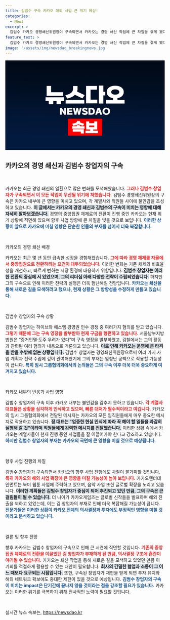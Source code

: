 ```yaml
---
title: 김범수 구속 카카오 해외 사업 큰 위기 예상!
categories:
  - News
excerpt: >
  김범수 카카오 경영쇄신위원장이 구속되면서 카카오는 경영 쇄신 작업에 큰 차질을 겪게 됐다. 창업자의 부재는 해외 사업에도 영향을 미칠 것으로 우려되며, 카카오는 초긴장 상태에 빠졌다. 과연 카카오는 이 위기를 극복할 수 있을까?
feature_text: >
  김범수 카카오 경영쇄신위원장이 구속되면서 카카오는 경영 쇄신 작업에 큰 차질을 겪게 됐다. 창업자의 부재는 해외 사업에도 영향을 미칠 것으로 우려되며, 카카오는 초긴장 상태에 빠졌다. 과연 카카오는 이 위기를 극복할 수 있을까?
image: '/assets/img/newsdao_breakingnews.jpg'
---
```


<p><img src="/assets/img/newsdao_breakingnews.jpg" alt="koreaapp 속보" /></p>

<h2 data-ke-size="size26">카카오의 경영 쇄신과 김범수 창업자의 구속</h2>

<p data-ke-size="size16">&nbsp;</p>

<p>카카오는 최근 경영 쇄신의 일환으로 많은 변화를 모색해왔습니다. <b><span style="color: #ee2323;">그러나 김범수 창업자가 구속되면서 이 모든 작업이 무산될 위기에 처했습니다.</span></b> 김범수 경영쇄신위원장의 구속은 카카오 내부에 큰 영향을 미치고 있으며, 각 계열사와 직원들 사이에 불안감을 조성하고 있습니다. <b><span style="background-color: #21538527;">이 글에서는 카카오의 경영 쇄신과 김범수의 구속이 미치는 영향에 대해 자세히 알아보겠습니다.</span></b> 경영의 중앙집권 체제로의 전환이 진행 중인 카카오는 현재 위기 상황에 직면해 있으며 향후 사업 방향에 큰 차질을 빚을 것으로 보입니다. <b><span style="color: #1a5490;">이러한 상황이 앞으로 카카오에 미칠 영향은 단순한 인물의 부재를 넘어서 더욱 복잡합니다.</span></b></p>

<p data-ke-size="size16">&nbsp;</p>

<p>카카오의 경영 쇄신 배경</p>

<p>카카오는 최근 몇 년 동안 급속한 성장을 경험해왔습니다. <b><span style="color: #ee2323;">그에 따라 경영 체제를 자율에서 중앙집권으로 전환하려는 요건이 대두되었습니다.</span></b> 이러한 변화는 기존 체제의 비효율성을 개선하고, 빠르게 변하는 시장 환경에 대응하기 위함입니다. <b><span style="background-color: #21538527;">김범수 창업자는 이러한 전환의 중심에 서 있었으며, 그의 리더십 아래 다양한 전략이 수립되었습니다.</span></b> 하지만 그의 구속으로 인해 이러한 전략의 실행은 더욱 험난해질 전망입니다. <b><span style="color: #1a5490;">카카오는 쇄신을 통해 새로운 길을 모색하려고 했으나, 현재 상황은 그 방향성을 수정하게 만들고 있습니다.</span></b></p>

<p data-ke-size="size16">&nbsp;</p>

<p>김범수 창업자의 구속 상황</p>

<p>김범수 창업자는 하이브와 에스엠 경영권 인수 경쟁 중 여러가지 혐의를 받고 있습니다. <b><span style="color: #ee2323;">그렇기 때문에 그는 구속 영장을 발부받아 현재 구금을 형편하고 있습니다.</span></b> 서울남부지방법원은 “증거인멸·도주 우려가 있다”며 구속 영장을 발부하였고, 검찰에서는 그의 활동과 관련된 여러 혐의가 내용으로 거론되고 있습니다. <b><span style="background-color: #21538527;">이로 인해 카카오는 운영에 큰 타격을 받을 수밖에 없는 상황입니다.</span></b> 김범수 창업자는 경영쇄신위원장으로써 여러 가지 사업 계획과 전략 수립에 깊이 관여해왔기에 그의 부재는 엄청난 공백으로 작용할 가능성이 큽니다. <b><span style="color: #1a5490;">특히 임시 그룹협의회에서의 논의들은 그의 구속 이후 더욱 더욱 중요하게 여겨지고 있습니다.</span></b></p>

<p data-ke-size="size16">&nbsp;</p>

<p>카카오 내부의 반응과 사업 영향</p>

<p>김범수 창업자의 구속 이후 카카오 내부는 불안감을 감추지 못하고 있습니다. <b><span style="color: #ee2323;">각 계열사 대표들은 상황을 심각하게 인식하고 있으며, 빠른 대처가 필수적이라고 여깁니다.</span></b> 카카오의 임시 그룹협의회에서 전달된 메시지는 카카오의 모든 임직원들에게 매우 중요한 메시지로 작용하고 있습니다. <b><span style="background-color: #21538527;">정 대표는 "엄중한 현실 인식에 따라 꼭 해야 할 일들을 과감히 실행해 갈 것"이라며 직원들에게 강력한 메시지를 전달했습니다.</span></b> 이러한 상황 속에서 카카오는 계열사들이 현재 진행 중인 사업들을 잘 이끌어가야 한다고 강조하고 있습니다. <b><span style="color: #1a5490;">하지만 김범수 창업자의 부재는 카카오의 국면에 큰 영향을 미칠 것으로 예상됩니다.</span></b></p>

<p data-ke-size="size16">&nbsp;</p>

<p>향후 사업 진행의 차질</p>

<p>김범수 창업자가 구속되면서 카카오의 향후 사업 진행에도 차질이 불가피할 것입니다. <b><span style="color: #ee2323;">특히 카카오의 해외 사업 확장에 큰 영향을 미칠 가능성이 높아 보입니다.</span></b> 카카오엔터테인먼트는 북미 웹툰 사업에 주력하고 있으며, 음악 사업 또한 글로벌 확장을 노리고 있습니다. <b><span style="background-color: #21538527;">이러한 계획들은 김범수 창업자가 중심이 되어 추진되고 있던 만큼, 그의 구속은 큰 걸림돌이 될 수 있습니다.</span></b> 더 나아가 카카오게임즈는 글로벌 신작들을 발표하며 해외 진출을 꾀하고 있었는데, 이는 김 창업자의 부재로 인해 더욱 복잡해질 가능성이 큽니다. <b><span style="color: #1a5490;">전문가들은 이러한 상황이 카카오 전체의 의사결정과 투자에도 부정적인 영향을 미칠 것이라고 분석하고 있습니다.</span></b></p>

<p data-ke-size="size16">&nbsp;</p>

<p>결론 및 향후 전망</p>

<p>향후 카카오는 김범수 창업자의 구속으로 인해 큰 시련에 직면할 것입니다. <b><span style="color: #ee2323;">기존의 중앙집권 체제로의 전환을 이끌었던 김 창업자가 부재하게 된 만큼, 의사결정 구조에 혼란이 야기될 수 있습니다.</span></b> 카카오는 쇄신 작업을 통해 새로운 길을 모색하고 있었던 만큼 이 기회를 적절하게 활용할 수 있는 대안이 필요합니다. <b><span style="background-color: #21538527;">회사의 긴밀한 협업과 소통이 그 어느 때보다 요구되는 시점입니다.</span></b> 또한, 구속된 창업자가 재판을 받게 되면 투자 유치와 해외 네트워크 확보에도 중대한 제한이 있을 것으로 예상됩니다. <b><span style="color: #1a5490;">김범수 창업자의 구속이 미치는 impact은 단기간에 끝나지 않을 것이라는 점을 강조할 필요가 있습니다.</span></b> 카카오는 이러한 위기를 극복하기 위해 전사적인 노력이 필요할 것입니다. </p>

<p data-ke-size="size16">&nbsp;</p>
실시간 뉴스 속보는, <a href="https://newsdao.kr" rel="dofollow">https://newsdao.kr</a>



